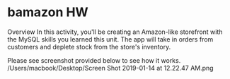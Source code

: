 # bamazon HW
Overview 
In this activity, you'll be creating an Amazon-like storefront with the MySQL skills you learned this unit. The app will take in orders from customers and deplete stock from the store's inventory. 

Please see screenshot provided below to see how it works. 
/Users/macbook/Desktop/Screen Shot 2019-01-14 at 12.22.47 AM.png

